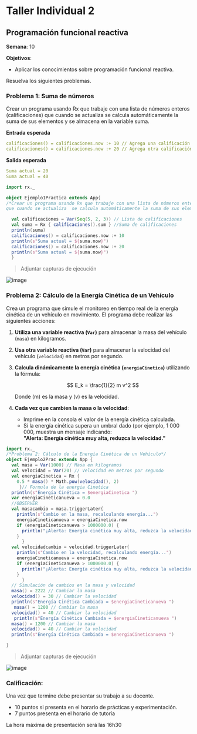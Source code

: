 # Taller Individual  2
## Programación funcional reactiva

**Semana**: 10

**Objetivos**:

- Aplicar los conocimientos sobre programación funcional reactiva.

Resuelva los siguientes problemas.

### Problema 1: Suma de números

Crear un programa usando Rx que trabaje con una lista de números enteros (calificaciones) que cuando se actualiza se calcula automáticamente la suma de sus elementos y se almacena en la variable suma.

**Entrada esperada**
```yaml
calificaciones() = calificaciones.now :+ 10 // Agrega una calificación
calificaciones() = calificaciones.now :+ 20 // Agrega otra calificación
```

**Salida esperada**
```yaml
Suma actual = 20
Suma actual = 40
```
```scala
import rx._

object Ejemplo1Practica extends App{
/*Crear un programa usando Rx que trabaje con una lista de números enteros (calificaciones)
que cuando se actualiza  se calcula automáticamente la suma de sus elementos y se almacena en la variable suma.*/

  val calificaciones = Var(Seq(5, 2, 3)) // Lista de calificaciones
  val suma = Rx { calificaciones().sum } //Suma de calificaciones
  println(suma)
  calificaciones() = calificaciones.now :+ 10
  println(s"Suma actual = ${suma.now}")
  calificaciones() = calificaciones.now :+ 20
  println(s"Suma actual = ${suma.now}")
  }
```

> Adjuntar capturas de ejecución  

![image](https://github.com/user-attachments/assets/479913e4-c573-4cbc-b1bf-8a54e99b47b2)

### Problema 2: Cálculo de la Energía Cinética de un Vehículo

Crea un programa que simule el monitoreo en tiempo real de la energía cinética de un vehículo en movimiento. El programa debe realizar las siguientes acciones:

1. **Utiliza una variable reactiva (`Var`)** para almacenar la masa del vehículo (`masa`) en kilogramos.
2. **Usa otra variable reactiva (`Var`)** para almacenar la velocidad del vehículo (`velocidad`) en metros por segundo.
3. **Calcula dinámicamente la energía cinética (`energiaCinetica`)** utilizando la fórmula:

   $$
   E_k = \frac{1}{2} m v^2
   $$

   Donde \(m\) es la masa y \(v\) es la velocidad.

4. **Cada vez que cambien la masa o la velocidad**:
   - Imprime en la consola el valor de la energía cinética calculada.
   - Si la energía cinética supera un umbral dado (por ejemplo, 1 000 000, muestra un mensaje indicando:  
     **"Alerta: Energía cinética muy alta, reduzca la velocidad."**

```scala
import rx._
/*Problema 2: Cálculo de la Energía Cinética de un Vehículo*/
object Ejemplo2Prac extends App {
  val masa = Var(1000) // Masa en kilogramos
  val velocidad = Var(20) // Velocidad en metros por segundo
  val energiaCinetica = Rx {
    0.5 * masa() * Math.pow(velocidad(), 2)
     }// Formula de la energia Cinetica
  println(s"Energía Cinética = $energiaCinetica ")
  var energiaCineticanueva = 0.0
  //OBSERVER
  val masacambio = masa.triggerLater{
    println(s"Cambio en la masa, recalculando energía...")
    energiaCineticanueva = energiaCinetica.now
    if (energiaCineticanueva > 1000000.0) {
      println("¡Alerta: Energía cinética muy alta, reduzca la velocidad!")
    }
      }
  val velocidadcambio = velocidad.triggerLater{
    println(s"Cambio en la velocidad, recalculando energía...")
    energiaCineticanueva = energiaCinetica.now
    if (energiaCineticanueva > 1000000.0) {
      println("¡Alerta: Energía cinética muy alta, reduzca la velocidad!")
    }
      }
  // Simulación de cambios en la masa y velocidad
  masa() = 2222 // Cambiar la masa
  velocidad() = 30 // Cambiar la velocidad
  println(s"Energía Cinética Cambiada = $energiaCineticanueva ")
   masa() = 1200 // Cambiar la masa
  velocidad() = 40 // Cambiar la velocidad
   println(s"Energía Cinética Cambiada = $energiaCineticanueva ")
  masa() = 1200 // Cambiar la masa
  velocidad() = 40 // Cambiar la velocidad
  println(s"Energía Cinética Cambiada = $energiaCineticanueva ")

}
```
> Adjuntar capturas de ejecución

![image](https://github.com/user-attachments/assets/cd6b8ba8-9b52-4d4f-ad43-ce236926498f)


### Calificación:

Una vez que termine debe presentar su trabajo a su docente.

- 10 puntos si presenta en el horario de prácticas y experimentación.
- 7 puntos presenta en el horario de tutoría

La hora máxima de presentación será las 16h30
